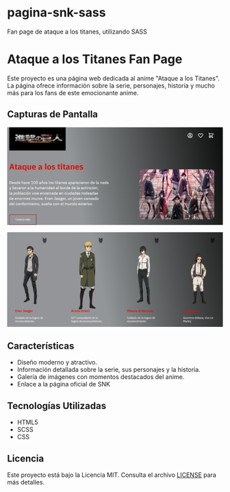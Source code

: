 # pagina-snk-sass
Fan page de ataque a los titanes, utilizando SASS

# Ataque a los Titanes Fan Page

Este proyecto es una página web dedicada al anime "Ataque a los Titanes". La página ofrece información sobre la serie, personajes, historia y mucho más para los fans de este emocionante anime.

## Capturas de Pantalla

![Inicio](assets/img/read-1.png)

![Personajes](assets/img/read.png)

## Características

- Diseño moderno y atractivo.
- Información detallada sobre la serie, sus personajes y la historia.
- Galería de imágenes con momentos destacados del anime.
- Enlace a la página oficial de SNK

## Tecnologías Utilizadas

- HTML5
- SCSS
- CSS


## Licencia

Este proyecto está bajo la Licencia MIT. Consulta el archivo [LICENSE](LICENSE) para más detalles.

